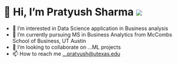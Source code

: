 # 👋 Hi, I’m Pratyush Sharma ![](https://komarev.com/ghpvc/?username=pratyush335)
- 👀 I’m interested in Data Science application in Business analysis
- 🌱 I’m currently pursuing MS in Business Analytics from McCombs School of Business, UT Austin
- 💞️ I’m looking to collaborate on ...ML projects
- 📫 How to reach me ...pratyush@utexas.edu

<!---
pratyush335/pratyush335 is a ✨ special ✨ repository because its `README.md` (this file) appears on your GitHub profile.
You can click the Preview link to take a look at your changes.
--->
